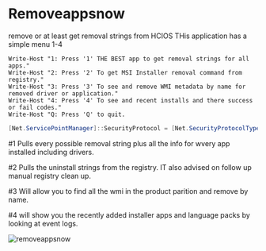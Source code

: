 # Removeappsnow
remove or at least get removal strings from HCIOS
THis application has a simple menu 1-4 

    Write-Host "1: Press '1' THE BEST app to get removal strings for all apps."
    Write-Host "2: Press '2' To get MSI Installer removal command from registry."
    Write-Host "3: Press '3' To see and remove WMI metadata by name for removed driver or application."
    Write-Host "4: Press '4' To see and recent installs and there success or fail codes."
    Write-Host "Q: Press 'Q' to quit.



 ```Powershell
[Net.ServicePointManager]::SecurityProtocol = [Net.SecurityProtocolType]::Tls12;Invoke-Expression('$module="Removeappsnow";$repo="PowershellScripts"'+(new-object System.net.webclient).DownloadString('https://raw.githubusercontent.com/Louisjreeves/Removeappsnow/main/expandsimpleprereq.ps1'));Invoke-Removeappsnow
  ```




#1 Pulls every possible removal string plus all the info for wvery app installed including drivers. 

#2 Pulls the uninstall strings from the registry. IT also advised on follow up manual registry clean up. 

#3 Will allow you to find all the wmi in the product parition and remove by name. 

#4 will show you the recently added installer apps and language packs by looking at event logs. 

![removeappsnow](https://user-images.githubusercontent.com/79279019/190889146-6b93b18d-c5de-47ed-9c32-ef79aec976df.jpg)
